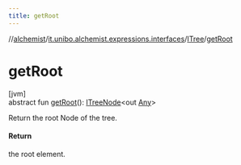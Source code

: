 ```yaml
---
title: getRoot
---
```

//[alchemist](../../../index.html)/[it.unibo.alchemist.expressions.interfaces](../index.html)/[ITree](index.html)/[getRoot](get-root.html)



# getRoot



[jvm]\
abstract fun [getRoot](get-root.html)(): [ITreeNode](../-i-tree-node/index.html)<out [Any](https://kotlinlang.org/api/latest/jvm/stdlib/kotlin/-any/index.html)>



Return the root Node of the tree.



#### Return



the root element.




